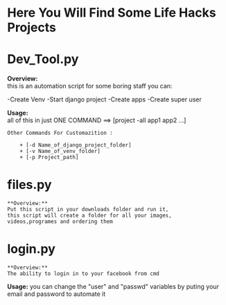 # Here You Will Find Some Life Hacks Projects

# Dev_Tool.py 
**Overview:**    
this is an automation script for some boring staff you can:
    
  -Create Venv 
  -Start django project
  -Create apps
  -Create super user
  
 **Usage:**   
    all of this in just ONE COMMAND ==> [project -all app1 app2 ...]

    Other Commands For Customazition :
                
        + [-d Name_of_django_project_folder]
        + [-v Name_of_venv_folder]
        + [-p Project_path]

# files.py 
    **Overview:**
    Put this script in your downloads folder and run it, 
    this script will create a folder for all your images,
    videos,programes and ordering them

# login.py
    **Overview:**
	The ability to login in to your facebook from cmd
**Usage:**
 you can change the "user" and "passwd" variables by puting your email and password to automate it 

